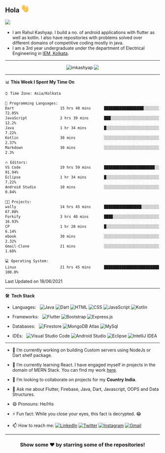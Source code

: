 
<!--![](https://github.com/imKashyap/imKashyap/blob/master/banner.png)-->
## Hola <img src="./assets/hi.gif" width="28px" alt="waving hand" /> 
<p align="left"> <img src="https://komarev.com/ghpvc/?username=imKashyap&label=Profile%20Views&color=blue&style=plastic%22%20alt=%22imKashyap" /> </p>

* I am Rahul Kashyap. I build a no. of android applications with flutter as well as kotlin. I also have repositories with problems solved over different domains of competitive coding mostly in java.
* I am a 3rd year undergraduate under the department of Electrical Engineering in [IEM, Kolkata](https://iem.edu.in/).

***
<p align = "center">
  <img align="top" src="https://github-readme-stats.vercel.app/api?username=imkashyap&show_icons=true&theme=dark&locale=en&hide_border=true" alt="imkashyap" />
  <img align="top" src="https://github-readme-stats.vercel.app/api/top-langs/?username=imKashyap&theme=dark&hide_border=true&layout=compact">
</p>

<!-- [![Kashyap's wakatime stats](https://github-readme-stats.vercel.app/api/wakatime?username=imkashyap&theme=tokyonight)](https://github.com/imkashyap/github-readme-stats)-->
***
<!--START_SECTION:waka-->
📊 **This Week I Spent My Time On** 

```text
⌚︎ Time Zone: Asia/Kolkata

💬 Programming Languages: 
Dart                     15 hrs 40 mins      ██████████████████░░░░░░░   72.05% 
JavaScript               2 hrs 39 mins       ███░░░░░░░░░░░░░░░░░░░░░░   12.2% 
Java                     1 hr 34 mins        █░░░░░░░░░░░░░░░░░░░░░░░░   7.22% 
Kotlin                   30 mins             ░░░░░░░░░░░░░░░░░░░░░░░░░   2.37% 
Markdown                 30 mins             ░░░░░░░░░░░░░░░░░░░░░░░░░   2.3%

🔥 Editors: 
VS Code                  19 hrs 59 mins      ███████████████████████░░   91.94% 
Eclipse                  1 hr 34 mins        █░░░░░░░░░░░░░░░░░░░░░░░░   7.22% 
Android Studio           10 mins             ░░░░░░░░░░░░░░░░░░░░░░░░░   0.84%

🐱‍💻 Projects: 
wally                    14 hrs 45 mins      █████████████████░░░░░░░░   67.88% 
Forkify                  3 hrs 40 mins       ████░░░░░░░░░░░░░░░░░░░░░   16.93% 
CP                       1 hr 20 mins        █░░░░░░░░░░░░░░░░░░░░░░░░   6.14% 
ebook                    30 mins             ░░░░░░░░░░░░░░░░░░░░░░░░░   2.32% 
Gmail-Clone              21 mins             ░░░░░░░░░░░░░░░░░░░░░░░░░   1.68%

💻 Operating System: 
Linux                    21 hrs 45 mins      █████████████████████████   100.0%

```


 Last Updated on 18/06/2021
<!--END_SECTION:waka-->
***

**🛠 &nbsp;Tech Stack**

- Languages: &nbsp;
  ![Java](https://img.shields.io/badge/-Java-333333?style=flat&logo=Java&logoColor=007ACC)
  ![Dart](https://img.shields.io/badge/-Dart-333333?style=flat&logo=Dart&logoColor=007ACC)
  ![HTML](https://img.shields.io/badge/-HTML-333333?style=flat&logo=HTML5)
  ![CSS](https://img.shields.io/badge/-CSS-333333?style=flat&logo=CSS3&logoColor=1572B6)
  ![JavaScript](https://img.shields.io/badge/-JavaScript-333333?style=flat&logo=javascript)
  ![Kotlin](https://img.shields.io/badge/-Kotlin-333333?style=flat&logo=Kotlin)

- Frameworks: &nbsp;
  ![Flutter](https://img.shields.io/badge/-Flutter-333333?style=flat&logo=flutter&logoColor=007ACC)
  ![Bootstrap](https://img.shields.io/badge/-Bootstrap-333333?style=flat&logo=bootstrap&logoColor=563D7C)
  ![Express.js](https://img.shields.io/badge/-Express.js-333333?style=flat&logo=node.js)

- Databases:  &nbsp;
  ![Firestore](https://img.shields.io/badge/-Firestore-333333?style=flat&logo=firebase)
  ![MongoDB Atlas](https://img.shields.io/badge/-MongoDB%20Atlas-333333?style=flat&logo=mongodb)
  ![MySql](https://img.shields.io/badge/-MySql-333333?style=flat&logo=mysql)

- IDEs: &nbsp;
  ![Visual Studio Code](https://img.shields.io/badge/-Visual%20Studio%20Code-333333?style=flat&logo=visual-studio-code&logoColor=007ACC)
  ![Android Studio](https://img.shields.io/badge/-Android%20Studio-333333?style=flat&logo=android-studio)
  ![Eclipse](https://img.shields.io/badge/-Eclipse-333333?style=flat&logo=eclipse)
  ![IntelliJ IDEA](https://img.shields.io/badge/-IntelliJ%20IDEA-333333?style=flat&logo=intellij-idea&logoColor=f70486)

***

-  🔭 I’m currently working on building Custom servers using NodeJs or Dart shelf package.

-  🌱 I’m currently learning React. I have engaged myself in projects in the domain of MERN Stack. You can find my work [here](https://github.com/imKashyap?tab=repositories).

-  👯 I’m looking to collaborate on projects for my **Country India**.

-  💬 Ask me about Flutter, Firebase, Java, Dart, Javascript, OOPS and Data Structures.

-  😄 Pronouns: He/His

-  ⚡ Fun fact: While you close your eyes, this fact is decrypted. 😂

-  📫 How to reach me:
[![LinkedIn](https://img.shields.io/badge/-Rahul_Kashyap-2867B2?style=flat&logo=Linkedin&logoColor=white)](https://www.linkedin.com/in/rahul-kashyap-230577195/)
[![Twitter](https://img.shields.io/badge/-imkashyap_-1da1f2?style=flat&logo=Twitter&logoColor=white)](https://twitter.com/imkashyap_)
[![Instagram](https://img.shields.io/badge/-imkashyap__-833ab4?style=flat&logo=Instagram&logoColor=white)](https://www.instagram.com/imkashyap__/)
[![Gmail](https://img.shields.io/badge/-Rahul_Kashyap-DB4437?style=flat&logo=Gmail&logoColor=white)](mailto:rahulkashyap4041@gmail.com)

***

<!-- ![](https://activity-graph.herokuapp.com/graph?username=imkashyap&theme=react-dark&hide_border=true&area=true) -->

<div align="center">

### Show some ❤️ by starring some of the repositories!

</div>
